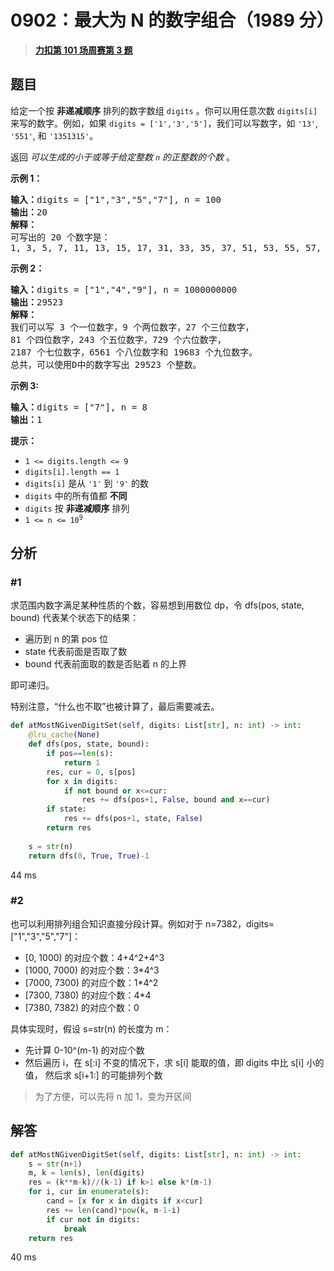 # 0902：最大为 N 的数字组合（1989 分）


> <u>**[力扣第 101 场周赛第 3 题](https://leetcode.cn/problems/numbers-at-most-n-given-digit-set/)**</u>

## 题目

<p>给定一个按 <strong>非递减顺序</strong> 排列的数字数组<meta charset="UTF-8" /> <code>digits</code> 。你可以用任意次数 <code>digits[i]</code> 来写的数字。例如，如果<meta charset="UTF-8" /> <code>digits = ['1','3','5']</code>，我们可以写数字，如<meta charset="UTF-8" /> <code>'13'</code>, <code>'551'</code>, 和 <code>'1351315'</code>。</p>

<p>返回 <em>可以生成的小于或等于给定整数 <code>n</code> 的正整数的个数</em> 。</p>



<p><strong>示例 1：</strong></p>

<pre>
<strong>输入：</strong>digits = ["1","3","5","7"], n = 100
<strong>输出：</strong>20
<strong>解释：</strong>
可写出的 20 个数字是：
1, 3, 5, 7, 11, 13, 15, 17, 31, 33, 35, 37, 51, 53, 55, 57, 71, 73, 75, 77.
</pre>

<p><strong>示例 2：</strong></p>

<pre>
<strong>输入：</strong>digits = ["1","4","9"], n = 1000000000
<strong>输出：</strong>29523
<strong>解释：</strong>
我们可以写 3 个一位数字，9 个两位数字，27 个三位数字，
81 个四位数字，243 个五位数字，729 个六位数字，
2187 个七位数字，6561 个八位数字和 19683 个九位数字。
总共，可以使用D中的数字写出 29523 个整数。</pre>

<p><strong>示例 3:</strong></p>

<pre>
<strong>输入：</strong>digits = ["7"], n = 8
<strong>输出：</strong>1
</pre>



<p><strong>提示：</strong></p>
<meta charset="UTF-8" />

<ul>
<li><code>1 &lt;= digits.length &lt;= 9</code></li>
<li><code>digits[i].length == 1</code></li>
<li><code>digits[i]</code> 是从 <code>'1'</code> 到 <code>'9'</code> 的数</li>
<li><code>digits</code> 中的所有值都 <strong>不同</strong> </li>
<li><code>digits</code> 按 <strong>非递减顺序</strong> 排列</li>
<li><code>1 &lt;= n &lt;= 10<sup>9</sup></code></li>
</ul>


## 分析

### #1

求范围内数字满足某种性质的个数，容易想到用数位 dp，令 dfs(pos, state, bound) 代表某个状态下的结果：
- 遍历到 n 的第 pos 位
- state 代表前面是否取了数
- bound 代表前面取的数是否贴着 n 的上界

即可递归。

特别注意，“什么也不取”也被计算了，最后需要减去。

```python
def atMostNGivenDigitSet(self, digits: List[str], n: int) -> int:
    @lru_cache(None)
    def dfs(pos, state, bound):
        if pos==len(s):
            return 1
        res, cur = 0, s[pos]
        for x in digits:
            if not bound or x<=cur:
                res += dfs(pos+1, False, bound and x==cur)
        if state:
            res += dfs(pos+1, state, False)
        return res
    
    s = str(n)
    return dfs(0, True, True)-1
```
44 ms

### #2

也可以利用排列组合知识直接分段计算。例如对于 n=7382，digits=["1","3","5","7"]：
    
- [0, 1000) 的对应个数：4+4^2+4^3
- [1000, 7000) 的对应个数：3*4^3     
- [7000, 7300) 的对应个数：1*4^2
- [7300, 7380) 的对应个数：4*4
- [7380, 7382) 的对应个数：0

具体实现时，假设 s=str(n) 的长度为 m：
- 先计算 0-10^(m-1) 的对应个数
- 然后遍历 i，在 s[:i] 不变的情况下，求 s[i] 能取的值，即 digits 中比 s[i] 小的值，
然后求 s[i+1:] 的可能排列个数

> 为了方便，可以先将 n 加 1，变为开区间

## 解答

```python
def atMostNGivenDigitSet(self, digits: List[str], n: int) -> int:
    s = str(n+1)
    m, k = len(s), len(digits)
    res = (k**m-k)//(k-1) if k>1 else k*(m-1)
    for i, cur in enumerate(s):
        cand = [x for x in digits if x<cur]
        res += len(cand)*pow(k, m-1-i)
        if cur not in digits:
            break
    return res
```
40 ms

